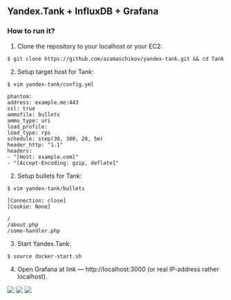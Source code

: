 ## Yandex.Tank + InfluxDB + Grafana

### How to run it?

1. Clone the repository to your localhost or your EC2:

```
$ git clone https://github.com/azamaschikov/yandex-tank.git && cd Tank
```

2. Setup target host for Tank:

```
$ vim yandex-tank/config.yml

phantom:
address: example.me:443
ssl: true
ammofile: bullets
ammo_type: uri
load_profile:
load_type: rps
schedule: step(30, 300, 20, 5m)
header_http: "1.1"
headers:
- "[Host: example.com]"
- "[Accept-Encoding: gzip, deflate]"
```

2. Setup bullets for Tank:

```
$ vim yandex-tank/bullets

[Connection: close]
[Cookie: None]

/
/about.php
/some-handler.php
```

3. Start Yandex.Tank:

```$ source docker-start.sh```

4. Open Grafana at link — http://localhost:3000 (or real IP-address rather localhost).

![](Picture-1.png)
![](Picture-2.png)
![](Picture-3.png)
